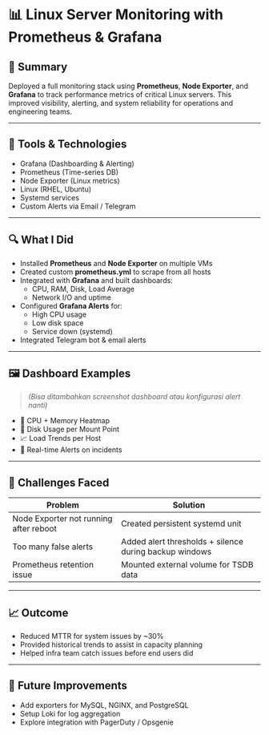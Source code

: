# 📊 Linux Server Monitoring with Prometheus & Grafana

## 📌 Summary

Deployed a full monitoring stack using **Prometheus**, **Node Exporter**, and **Grafana** to track performance metrics of critical Linux servers. This improved visibility, alerting, and system reliability for operations and engineering teams.

---

## 🔧 Tools & Technologies

- Grafana (Dashboarding & Alerting)
- Prometheus (Time-series DB)
- Node Exporter (Linux metrics)
- Linux (RHEL, Ubuntu)
- Systemd services
- Custom Alerts via Email / Telegram

---

## 🔍 What I Did

- Installed **Prometheus** and **Node Exporter** on multiple VMs
- Created custom **prometheus.yml** to scrape from all hosts
- Integrated with **Grafana** and built dashboards:
  - CPU, RAM, Disk, Load Average
  - Network I/O and uptime
- Configured **Grafana Alerts** for:
  - High CPU usage
  - Low disk space
  - Service down (systemd)
- Integrated Telegram bot & email alerts

---

## 🖼️ Dashboard Examples

> *(Bisa ditambahkan screenshot dashboard atau konfigurasi alert nanti)*

- 🧠 CPU + Memory Heatmap
- 💽 Disk Usage per Mount Point
- 📈 Load Trends per Host
- 🔔 Real-time Alerts on incidents

---

## 🤔 Challenges Faced

| Problem | Solution |
|--------|----------|
| Node Exporter not running after reboot | Created persistent systemd unit |
| Too many false alerts | Added alert thresholds + silence during backup windows |
| Prometheus retention issue | Mounted external volume for TSDB data |

---

## 📈 Outcome

- Reduced MTTR for system issues by ~30%
- Provided historical trends to assist in capacity planning
- Helped infra team catch issues before end users did

---

## 🧪 Future Improvements

- Add exporters for MySQL, NGINX, and PostgreSQL
- Setup Loki for log aggregation
- Explore integration with PagerDuty / Opsgenie

